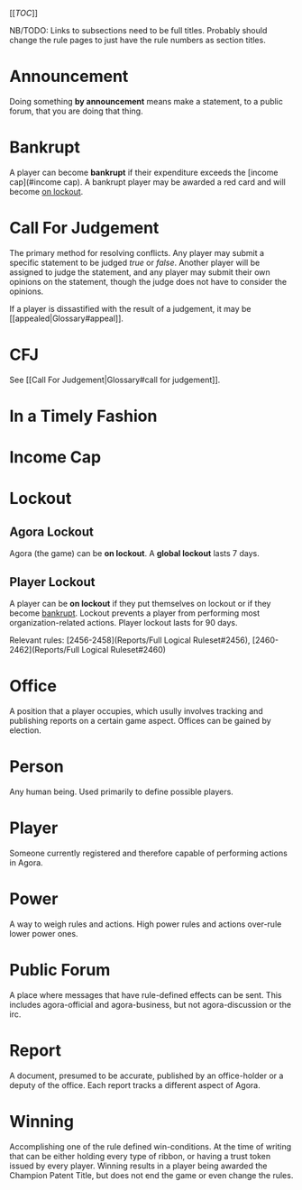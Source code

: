 [[_TOC_]]

NB/TODO: Links to subsections need to be full titles. Probably should change the rule pages to just have the rule numbers as section titles.

# Announcement

Doing something **by announcement** means make a statement, to a public forum, that you are doing that thing.

# Bankrupt

A player can become **bankrupt** if their expenditure exceeds the [income cap](#income cap). A bankrupt player may be awarded a red card and will become [on lockout](#lockout_player-lockout).

# Call For Judgement

The primary method for resolving conflicts. Any player may submit a specific statement to be judged *true* or *false*. Another player will be assigned to judge the statement, and any player may submit their own opinions on the statement, though the judge does not have to consider the opinions.

If a player is dissastified with the result of a judgement, it may be [[appealed|Glossary#appeal]].

# CFJ

See [[Call For Judgement|Glossary#call for judgement]].

# In a Timely Fashion

# Income Cap

# Lockout

## Agora Lockout

Agora (the game) can be **on lockout**. A **global lockout** lasts 7 days.

## Player Lockout

A player can be **on lockout** if they put themselves on lockout or if they become [bankrupt](#bankrupt). Lockout prevents a player from performing most organization-related actions. Player lockout lasts for 90 days.

Relevant rules: [2456-2458](Reports/Full Logical Ruleset#2456), [2460-2462](Reports/Full Logical Ruleset#2460)

# Office

A position that a player occupies, which usully involves tracking and publishing reports on a certain game aspect. Offices can be gained by election.

# Person

Any human being. Used primarily to define possible players.

# Player

Someone currently registered and therefore capable of performing actions in Agora.

# Power

A way to weigh rules and actions. High power rules and actions over-rule lower power ones.

# Public Forum

A place where messages that have rule-defined effects can be sent. This includes agora-official and agora-business, but not agora-discussion or the irc.

# Report

A document, presumed to be accurate, published by an office-holder or a deputy of the office. Each report tracks a different aspect of Agora.

# Winning

Accomplishing one of the rule defined win-conditions. At the time of writing that can be either holding every type of ribbon, or having a trust token issued by every player. Winning results in a player being awarded the Champion Patent Title, but does not end the game or even change the rules.

